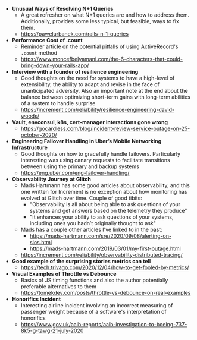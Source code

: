 - **Unusual Ways of Resolving N+1 Queries**
  - A great refresher on what N+1 queries are and how to address them. Additionally, provides some less typical, but feasible, ways to fix them.
  - https://pawelurbanek.com/rails-n-1-queries
- **Performance Cost of .count**
  - Reminder article on the potential pitfalls of using ActiveRecord's `.count` method
  - https://www.moncefbelyamani.com/the-6-characters-that-could-bring-down-your-rails-app/
- **Interview with a founder of resilience engineering**
  - Good thoughts on the need for systems to have a high-level of extensibility, the ability to adapt and revise in the face of unanticipated adversity. Also an important note at the end about the balance between optimizing short-term gains with long-term abilities of a system to handle surprise
  - https://increment.com/reliability/resilience-engineering-david-woods/
- **Vault, envconsul, k8s, cert-manager interactions gone wrong**
  - https://gocardless.com/blog/incident-review-service-outage-on-25-october-2020/
- **Engineering Failover Handling in Uber’s Mobile Networking Infrastructure**
  - Good thoughts on how to gracefully handle failovers. Particularly interesting was using canary requests to facilitate transitions between using the primary and backup systems
  - https://eng.uber.com/eng-failover-handling/
- **Observability Journey at Glitch**
  - Mads Hartmann has some good articles about observability, and this one written for Increment is no exception about how monitoring has evolved at Glitch over time. Couple of good tibits:
    - "Observability is all about being able to ask questions of your systems and get answers based on the telemetry they produce"
    - "It enhances your ability to ask questions of your systems, including ones you hadn’t originally thought to ask"
  - Mads has a couple other articles I've linked to in the past:
    - https://mads-hartmann.com/sre/2020/09/08/alerting-on-slos.html
    - https://mads-hartmann.com/2019/03/01/my-first-outage.html
  - https://increment.com/reliability/observability-distributed-tracing/
- **Good example of the surprising stories metrics can tell**
  - https://tech.trivago.com/2020/12/04/how-to-get-fooled-by-metrics/
- **Visual Examples of Throttle vs Debounce**
  - Basics of JS timing functions and also the author potentially preferable alternatives to them
  - https://tomekdev.com/posts/throttle-vs-debounce-on-real-examples
- **Honorifics Incident**
  - Interesting airline incident involving an incorrect measuring of passenger weight because of a software's interpretation of honorifics
  - https://www.gov.uk/aaib-reports/aaib-investigation-to-boeing-737-8k5-g-tawg-21-july-2020